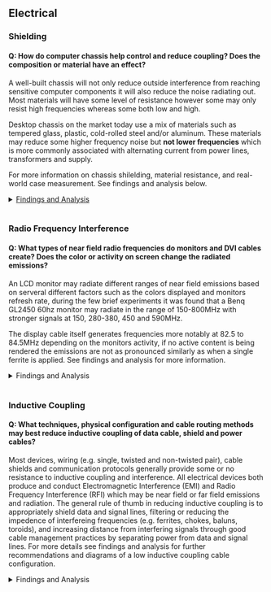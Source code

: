 ## Electrical
### Shielding
#### Q: How do computer chassis help control and reduce coupling? Does the composition or material have an effect?
A well-built chassis will not only reduce outside interference from reaching sensitive computer components it will also reduce the noise radiating out. Most materials will have some level of resistance however some may only resist high frequencies whereas some both low and high.

Desktop chassis on the market today use a mix of materials such as tempered glass, plastic, cold-rolled steel and/or aluminum. These materials may reduce some higher frequency noise but **not lower frequencies** which is more commonly associated with alternating current from power lines, transformers and supply.

For more information on chassis shilelding, material resistance, and real-world case measurement. See findings and analysis below.

<details>
<summary><ins>Findings and Analysis<ins></summary>
 
Having researched the current market of desktop chassis and composition it was clear most vendors cater to those interested in the presentation of unique designs and lighting effects instead of environmental conditions or treating computers as scientific devices. This made sense given the current market so no fault to them during my search for an ideal chassis. I contacted the support of the **top 10 desktop chassis vendors** and found that none would meet the specifications below, except one potentially but it currently remains untested.

**Key Factors for Chassis Selection**
1. Ventilation and cooling
2. Materials resistance to environment
   * Thickness
   * Type(s) of materials
3. Fully enclosed with the exception of ventilation
4. Limited air gaps in relation to interfering frequency or in corners/joins
   * If air gaps are a concern you can get EMI gaskets
5. Compartmentalization e.g. internal noise and shielding

**Industrial Grade Server Chassis Specifications**
  * SGCC (Galvanized Steel)
  * 1mm or thicker
  * Fully enclosed (all sides) in SGCC except where required for ventilation

**Server Grade Chassis Example - mATX/ATX Compatible**
* Rosewill RSV-R4100 4U Rackmount Server Case
  * https://www.rosewill.com/product/rsv-r4100-4u-rackmount-server-case-chassis-8-internal-bays-2-included-cooling-fans/

**Potential Desktop Chassis Candidate**
* Antec P7 Silent (0.6 mm SGCC + Plastic)
  * Material but not thickness
  * Plastic is used on the faceplate but behind faceplate is SGCC
  * https://antec.com/product/case/p7-silent.php
  
**My Rosewill RSV-R4100 4U Rackmount Server Case Shielding Measurements**

![Shielding - Case Measurement - Rosewill RSV-R4100](../FINDINGS/Shielding%20-%20Case%20Measurement%20-%20Rosewill%20RSV-R4100.png)
Note: These measurements are specific to my environment and are for demonstration purposes only.

**Magnetic Field Shielding Demonstrations (Multiple Materials)** 
* YouTube Channel - LearnEMC : Low-Frequency Magnetic Field Shielding Demonstration
  * https://www.youtube.com/watch?v=EZLu8v3tTfY

* YouTube Channel - LearnEMC : High-Frequency Magnetic Field Shielding Demonstration
  * https://www.youtube.com/watch?v=_Zq6qiuuINE

</details></br>

### Radio Frequency Interference
#### Q: What types of near field radio frequencies do monitors and DVI cables create? Does the color or activity on screen change the radiated emissions?
An LCD monitor may radiate different ranges of near field emissions based on serveral different factors such as the colors displayed and monitors refresh rate, during the few brief experiments it was found that a Benq GL2450 60hz monitor may radiate in the range of 150-800MHz with stronger signals at 150, 280-380, 450 and 590MHz.

The display cable itself generates frequencies more notably at 82.5 to 84.5MHz depending on the monitors activity, if no active content is being rendered the emissions are not as pronounced similarly as when a single ferrite is applied. See findings and analysis for more information.

<details><summary>Findings and Analysis</summary>

* Monitor: Benq GL2450 TN Panel
  * https://www.benq.com/en-ap/monitor/stylish/gl2450/specifications.html

* **Benq GL2450 - On vs Off, DVI Connected/Disconnected**

![RF Intereference - DVI Cable - Unplugged](../FINDINGS/RF%20Interference%20-%20DVI%20Cable%20-%20Unplugged.PNG)

* **DVI Cable - Ferrite On vs Off**

![RF Interference - DVI Cable - Ferrite 82 & 85Mhz](../FINDINGS/RF%20Interference%20-%20DVI%20Cable%20-%20Ferrite%2082%20%26%2085Mhz.PNG)

</details></br>

### Inductive Coupling
#### Q: What techniques, physical configuration and cable routing methods may best reduce inductive coupling of data cable, shield and power cables?
Most devices, wiring (e.g. single, twisted and non-twisted pair), cable shields and communication protocols generally provide some or no resistance to inductive coupling and interference. All electrical devices both produce and conduct Electromagnetic Interference (EMI) and Radio Frequency Interference (RFI) which may be near field or far field emissions and radiation. The general rule of thumb in reducing inductive coupling is to appropriately shield data and signal lines, filtering or reducing the impedence of interfereing frequencies (e.g. ferrites, chokes, baluns, toroids), and increasing distance from interfering signals through good cable management practices by separating power from data and signal lines. For more details see findings and analysis for further recommendations and diagrams of a low inductive coupling cable configuration.

<details><summary>Findings and Analysis</summary>

* **Recommendations for low inductive coupling environment**
  * Avoid adding things such as speaker systems or DACs to your configuration especially if these require separate grounded power sources which may introduce some noise due to the creation of ground current loops between interconnected devices increasing the ground potential between them.
  * Disable or remove known wireless radio frequency transmitters such as wifi routers and cell phones from the area/room
  * Consider using shielded power and signal lines for noisy environments. The effectiveness of these shields depend on the source and frequency of the interference, surface coverage, material used, number of layers and thickness, and potentially grounding and bonding those shields.
  * Separate signal and power lines to reduce induction/conducted emissions, not only consider those in your office/room but the signal lines which traverse the area such as network cables from the service entry point. In most cases the strength of near field radiation/emissions significantly reduces with distance which could be multiple inches or less. 
  * Power all interconnected devices at common point using a surge protector and/or uninterruptible power supply (UPS).
  * Always use a surge protector to reduce impact of transient events to your devices.
  * If your devices are impacted from larger sources interference then shielding a single cable may not make significant difference as all or some components are affected and you may have to explore physically moving the system under test to another area or go to greater lengths (potentially expensive) to shield the source of interference.
  * Measure and assess the environment for noisy sources using an AM radio (low frequency), software defined radio (low/high frequency and GHz radio spectrum), use both far field and near field antennas (H-Field/E-Field antenna), oscilloscope, and tools that can measure emissions impact, strength and frequency with spectrum analysis.
  
For public reputable research on these topics see my [technical references](../../TECHNICAL%20REFERENCES/) electrical section for further reading.
  
**Below is a diagram representing a hypothetical ideal low inductive coupling configuration:**
![Physical Configuration - Power and Peripheral Cable Routing](../../DOCS/IMAGES/Physical%20Configuration%20-%20Power%20and%20Peripheral%20Cable%20Routing.png)
 
</details></br>
